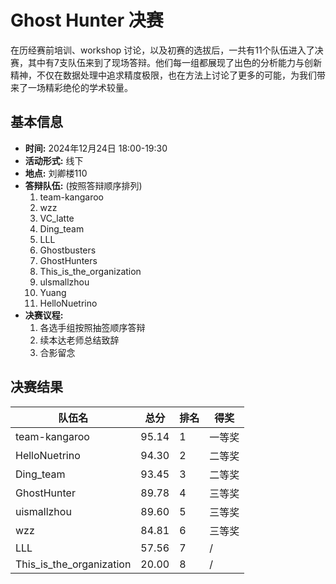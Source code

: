 # Ghost Hunter 决赛

在历经赛前培训、workshop 讨论，以及初赛的选拔后，一共有11个队伍进入了决赛，其中有7支队伍来到了现场答辩。他们每一组都展现了出色的分析能力与创新精神，不仅在数据处理中追求精度极限，也在方法上讨论了更多的可能，为我们带来了一场精彩绝伦的学术较量。

## 基本信息

- **时间:** 2024年12月24日 18:00-19:30
- **活动形式:** 线下
- **地点:** 刘卿楼110
- **答辩队伍:** (按照答辩顺序排列)
  1. team-kangaroo
  2. wzz
  3. VC_latte
  4. Ding_team
  5. LLL
  6. Ghostbusters
  7. GhostHunters
  8. This_is_the_organization
  9. ulsmallzhou
  10. Yuang
  11. HelloNuetrino
- **决赛议程:** 
  1. 各选手组按照抽签顺序答辩
  2. 续本达老师总结致辞
  3. 合影留念

## 决赛结果

| 队伍名                   | 总分       | 排名 | 得奖     |
|--------------------------|------------|------|----------|
| team-kangaroo            | 95.14      | 1    | 一等奖   |
| HelloNuetrino            | 94.30      | 2    | 二等奖   |
| Ding_team                | 93.45      | 3    | 二等奖   |
| GhostHunter              | 89.78      | 4    | 三等奖   |
| uismallzhou              | 89.60      | 5    | 三等奖   |
| wzz                      | 84.81      | 6    | 三等奖   |
| LLL                      | 57.56      | 7    | /        |
| This_is_the_organization | 20.00      | 8    | /        |
